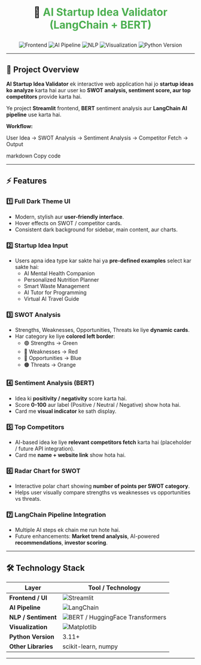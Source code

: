 # <p align="center">🚀 <span style="color:#4CAF50">AI Startup Idea Validator (LangChain + BERT)</span></p>

<p align="center">
  <img src="https://img.shields.io/badge/Frontend-Streamlit-blue?style=flat&logo=streamlit&logoColor=white" alt="Frontend"/>
  <img src="https://img.shields.io/badge/AI-Python%20%26%20LangChain-orange?style=flat&logo=python&logoColor=white" alt="AI Pipeline"/>
  <img src="https://img.shields.io/badge/NLP-BERT-red?style=flat&logo=transformers&logoColor=white" alt="NLP"/>
  <img src="https://img.shields.io/badge/Visualization-Matplotlib-lightblue?style=flat&logo=matplotlib&logoColor=black" alt="Visualization"/>
  <img src="https://img.shields.io/badge/Dependencies-Python%203.11+-yellow?style=flat" alt="Python Version"/>
</p>

---

## 🔹 **Project Overview**

**AI Startup Idea Validator** ek interactive web application hai jo **startup ideas ko analyze** karta hai aur user ko **SWOT analysis, sentiment score, aur top competitors** provide karta hai.  

Ye project **Streamlit** frontend, **BERT** sentiment analysis aur **LangChain AI pipeline** use karta hai.  

**Workflow:**

User Idea -> SWOT Analysis -> Sentiment Analysis -> Competitor Fetch -> Output

markdown
Copy code

---

## ⚡ **Features**

### 1️⃣ Full Dark Theme UI
- Modern, stylish aur **user-friendly interface**.  
- Hover effects on SWOT / competitor cards.  
- Consistent dark background for sidebar, main content, aur charts.

### 2️⃣ Startup Idea Input
- Users apna idea type kar sakte hai ya **pre-defined examples** select kar sakte hai:  
  - AI Mental Health Companion  
  - Personalized Nutrition Planner  
  - Smart Waste Management  
  - AI Tutor for Programming  
  - Virtual AI Travel Guide

### 3️⃣ SWOT Analysis
- Strengths, Weaknesses, Opportunities, Threats ke liye **dynamic cards**.  
- Har category ke liye **colored left border**:  
  - 🟢 Strengths → Green  
  - 🔴 Weaknesses → Red  
  - 🔵 Opportunities → Blue  
  - 🟠 Threats → Orange

### 4️⃣ Sentiment Analysis (BERT)
- Idea ki **positivity / negativity** score karta hai.  
- Score **0-100** aur label (Positive / Neutral / Negative) show hota hai.  
- Card me **visual indicator** ke sath display.

### 5️⃣ Top Competitors
- AI-based idea ke liye **relevant competitors fetch** karta hai (placeholder / future API integration).  
- Card me **name + website link** show hota hai.

### 6️⃣ Radar Chart for SWOT
- Interactive polar chart showing **number of points per SWOT category**.  
- Helps user visually compare strengths vs weaknesses vs opportunities vs threats.

### 7️⃣ LangChain Pipeline Integration
- Multiple AI steps ek chain me run hote hai.  
- Future enhancements: **Market trend analysis**, AI-powered **recommendations**, **investor scoring**.

---

## 🛠 **Technology Stack**

| Layer | Tool / Technology |
|-------|-----------------|
| **Frontend / UI** | ![Streamlit](https://img.shields.io/badge/Streamlit-FF4B4B?style=flat&logo=streamlit&logoColor=white) |
| **AI Pipeline** | ![LangChain](https://img.shields.io/badge/LangChain-00BFFF?style=flat) |
| **NLP / Sentiment** | ![BERT](https://img.shields.io/badge/BERT-FF6F61?style=flat) / HuggingFace Transformers |
| **Visualization** | ![Matplotlib](https://img.shields.io/badge/Matplotlib-11557C?style=flat&logo=matplotlib&logoColor=white) |
| **Python Version** | 3.11+ |
| **Other Libraries** | scikit-learn, numpy |

---
